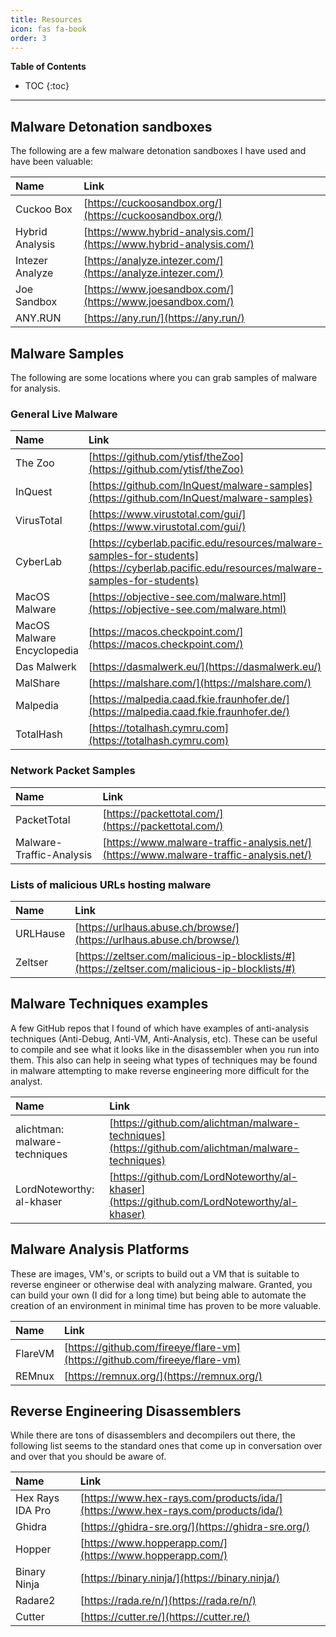 ```yaml
---
title: Resources
icon: fas fa-book
order: 3
---
```

**Table of Contents**
- TOC
{:toc}

---

## Malware Detonation sandboxes
The following are a few malware detonation sandboxes I have used and have been valuable:

| Name | Link |
|:---|:----|
| Cuckoo Box | [https://cuckoosandbox.org/](https://cuckoosandbox.org/) |
| Hybrid Analysis | [https://www.hybrid-analysis.com/](https://www.hybrid-analysis.com/) |
| Intezer Analyze | [https://analyze.intezer.com/](https://analyze.intezer.com/) |
| Joe Sandbox | [https://www.joesandbox.com/](https://www.joesandbox.com/) |
| ANY.RUN | [https://any.run/](https://any.run/) |


## Malware Samples
The following are some locations where you can grab samples of malware for analysis.

### General Live Malware

| Name | Link |
|:---|:----|
| The Zoo | [https://github.com/ytisf/theZoo](https://github.com/ytisf/theZoo) |
| InQuest | [https://github.com/InQuest/malware-samples](https://github.com/InQuest/malware-samples) |
| VirusTotal | [https://www.virustotal.com/gui/](https://www.virustotal.com/gui/) |
| CyberLab | [https://cyberlab.pacific.edu/resources/malware-samples-for-students](https://cyberlab.pacific.edu/resources/malware-samples-for-students) |
| MacOS Malware | [https://objective-see.com/malware.html](https://objective-see.com/malware.html) |
| MacOS Malware Encyclopedia | [https://macos.checkpoint.com/](https://macos.checkpoint.com/) |
| Das Malwerk | [https://dasmalwerk.eu/](https://dasmalwerk.eu/) |
| MalShare | [https://malshare.com/](https://malshare.com/) |
| Malpedia | [https://malpedia.caad.fkie.fraunhofer.de/](https://malpedia.caad.fkie.fraunhofer.de/) |
| TotalHash | [https://totalhash.cymru.com](https://totalhash.cymru.com) |

### Network Packet Samples

| Name | Link |
|:---|:----|
| PacketTotal | [https://packettotal.com/](https://packettotal.com/) |
| Malware-Traffic-Analysis | [https://www.malware-traffic-analysis.net/](https://www.malware-traffic-analysis.net/) |

### Lists of malicious URLs hosting malware

| Name | Link |
|:---|:----|
| URLHause | [https://urlhaus.abuse.ch/browse/](https://urlhaus.abuse.ch/browse/) |
| Zeltser | [https://zeltser.com/malicious-ip-blocklists/#](https://zeltser.com/malicious-ip-blocklists/#) |

## Malware Techniques examples
A few GitHub repos that I found of which have examples of anti-analysis techniques (Anti-Debug, Anti-VM, Anti-Analysis, etc). These can be useful to compile and see what it looks like in the disassembler when you run into them.  This also can help in seeing what types of techniques may be found in malware attempting to make reverse engineering more difficult for the analyst.

| Name | Link |
|:---|:----|
| alichtman: malware-techniques | [https://github.com/alichtman/malware-techniques](https://github.com/alichtman/malware-techniques) |
| LordNoteworthy: al-khaser | [https://github.com/LordNoteworthy/al-khaser](https://github.com/LordNoteworthy/al-khaser) |

## Malware Analysis Platforms
These are images, VM's, or scripts to build out a VM that is suitable to reverse engineer or otherwise deal with analyzing malware.  Granted, you can build your own (I did for a long time) but being able to automate the creation of an environment in minimal time has proven to be more valuable.

| Name | Link |
|:---|:----|
| FlareVM | [https://github.com/fireeye/flare-vm](https://github.com/fireeye/flare-vm) |
| REMnux | [https://remnux.org/](https://remnux.org/) |

## Reverse Engineering Disassemblers
While there are tons of disassemblers and decompilers out there, the following list seems to the standard ones that come up in conversation over and over that you should be aware of.

| Name | Link |
|:---|:----|
| Hex Rays IDA Pro | [https://www.hex-rays.com/products/ida/](https://www.hex-rays.com/products/ida/) |
| Ghidra | [https://ghidra-sre.org/](https://ghidra-sre.org/) |
| Hopper | [https://www.hopperapp.com/](https://www.hopperapp.com/) |
| Binary Ninja | [https://binary.ninja/](https://binary.ninja/) |
| Radare2 | [https://rada.re/n/](https://rada.re/n/) |
| Cutter | [https://cutter.re/](https://cutter.re/) |
